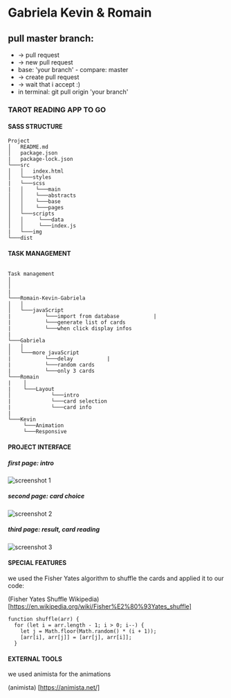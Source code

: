 # Gabriela Kevin & Romain

## pull master branch:

- -> pull request
- -> new pull request
- base: 'your branch' - compare: master
- -> create pull request
- -> wait that i accept :)
- in terminal: git pull origin 'your branch'

### TAROT READING APP TO GO

#### SASS STRUCTURE

```
Project
│   README.md
│   package.json
|   package-lock.json
└───src
│   │   index.html
│   └───styles
|   └───scss
|   │    └───main
│   │    └───abstracts
│   │    └───base
│   │    └───pages
│   └───scripts
│   │     └───data
│   │     └───index.js
|   └───img
└───dist
```

#### TASK MANAGEMENT

```

Task management
│
│
|
└───Romain-Kevin-Gabriela
│   │
│   └───javaScript
|           └───import from database           |
|           └───generate list of cards
|           └───when click display infos
|
└───Gabriela
│   │
│   └───more javaScript
|           └───delay           |
|           └───random cards
|           └───only 3 cards
└───Romain
|    │
|    └───Layout
│             └───intro
|             └───card selection
|             └───card info
|
└───Kevin
     └───Animation
     └───Responsive

```

#### PROJECT INTERFACE

##### first page: intro

![screenshot 1](src/img/Screenshot_app_1.png)

##### second page: card choice

![screenshot 2](src/img/Screenshot_app_1.png)

##### third page: result, card reading

![screenshot 3](.src/img/Screenshot_app_1.png)

#### SPECIAL FEATURES

we used the Fisher Yates algorithm to shuffle the cards and applied it to our code:

(Fisher Yates Shuffle Wikipedia) [https://en.wikipedia.org/wiki/Fisher%E2%80%93Yates_shuffle]

```
function shuffle(arr) {
  for (let i = arr.length - 1; i > 0; i--) {
    let j = Math.floor(Math.random() * (i + 1));
    [arr[i], arr[j]] = [arr[j], arr[i]];
  }
```

#### EXTERNAL TOOLS

we used animista for the animations

(animista) [https://animista.net/]
